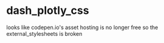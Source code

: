 # dash_plotly_css
looks like codepen.io's asset hosting is no longer free so the external_stylesheets is broken
